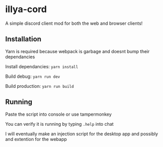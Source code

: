# illya-cord

A simple discord client mod for both the web and browser clients!

## Installation

Yarn is required because webpack is garbage and doesnt bump their dependancies

Install dependancies: `yarn install`

Build debug: `yarn run dev`

Build production: `yarn run build`

## Running

Paste the script into console or use tampermonkey

You can verify it is running by typing `.help` into chat

I will eventually make an injection script for the desktop app and possibly and extention for the webapp